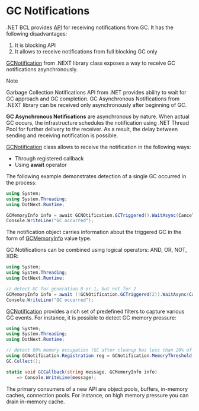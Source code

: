 GC Notifications
====

.NET BCL provides [API](https://docs.microsoft.com/en-us/dotnet/standard/garbage-collection/notifications) for receiving notifications from GC. It has the following disadvantages:
1. It is blocking API
1. It allows to receive notifications from full blocking GC only

[GCNotification](xref:DotNext.Runtime.GCNotification) from .NEXT library class exposes a way to receive GC notifications asynchronously.

> [!NOTE]
> Garbage Collection Notifications API from .NET provides ability to wait for GC approach and GC completion. GC Asynchronous Notifications from .NEXT library can be received only asynchronously after beginning of GC.

**GC Asynchronous Notifications** are asynchronous by nature. When actual GC occurs, the infrastructure schedules the notification using .NET Thread Pool for further delivery to the receiver. As a result, the delay between sending and receiving notification is possible.

[GCNotification](xref:DotNext.Runtime.GCNotification) class allows to receive the notification in the following ways:
* Through registered callback
* Using **await** operator

The following example demonstrates detection of a single GC occurred in the process:
```csharp
using System;
using System.Threading;
using DotNext.Runtime;

GCMemoryInfo info = await GCNOtification.GCTriggered().WaitAsync(CancellationToken.None);
Console.WriteLine("GC occurred");
```

The notification object carries information about the triggered GC in the form of [GCMemoryInfo](https://docs.microsoft.com/en-us/dotnet/api/system.gcmemoryinfo) value type.

GC Notifications can be combined using logical operators: AND, OR, NOT, XOR:
```csharp
using System;
using System.Threading;
using DotNext.Runtime;

// detect GC for generation 0 or 1, but not for 2
GCMemoryInfo info = await (!GCNOtification.GCTriggered(2)).WaitAsync(CancellationToken.None);
Console.WriteLine("GC occurred");
```

[GCNotification](xref:DotNext.Runtime.GCNotification) provides a rich set of predefined filters to capture various GC events. For instance, it is possible to detect GC memory pressure:
```csharp
using System;
using System.Threading;
using DotNext.Runtime;

// detect 80% memory occupation (GC after cleanup has less than 20% of free memory)
using GCNotification.Registration reg = GCNotification.MemoryThreshold(0.8).Register(GCCallback, "Memory pressure detected");
GC.Collect();

static void GCCallback(string message, GCMemoryInfo info)
    => Console.WriteLine(message);
```

The primary consumers of a new API are object pools, buffers, in-memory caches, connection pools. For instance, on high memory pressure you can drain in-memory cache.